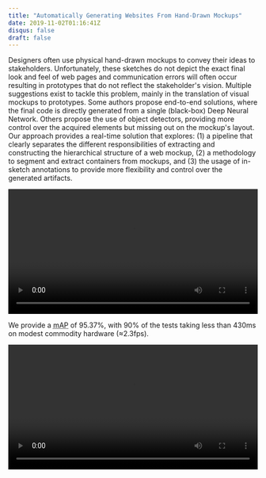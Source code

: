 ```yaml
---
title: "Automatically Generating Websites From Hand-Drawn Mockups"
date: 2019-11-02T01:16:41Z
disqus: false
draft: false
---
```


Designers often use physical hand-drawn mockups to convey their ideas to stakeholders. Unfortunately, these sketches do not depict the exact final look and feel of web pages and communication errors will often occur resulting in prototypes that do not reflect the stakeholder's vision. Multiple suggestions exist to tackle this problem, mainly in the translation of visual mockups to prototypes. Some authors propose end-to-end solutions, where the final code is directly generated from a single (black-box) Deep Neural Network. Others propose the use of object detectors, providing more control over the acquired elements but missing out on the mockup's layout. Our approach provides a real-time solution that explores: (1) a pipeline that clearly separates the different responsibilities of extracting and constructing the hierarchical structure of a web mockup, (2) a methodology to segment and extract containers from mockups, and (3) the usage of in-sketch annotations to provide more flexibility and control over the generated artifacts. 

<video autoplay="autoplay" loop="loop" preload="auto" controls style="width: 100%">
  <source src="/videos/mockups1.mp4" type="video/mp4">
  Your browser does not support the video tag.
</video>

We provide a <abbr title="mean Average Precision">mAP</abbr> of 95.37%, with 90% of the tests taking less than 430ms on modest commodity hardware (&asymp;2.3fps).

<video autoplay="autoplay" loop="loop" preload="auto" controls style="width: 100%">
  <source src="/videos/mockups2.mp4" type="video/mp4">
  Your browser does not support the video tag.
</video>
